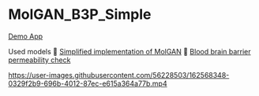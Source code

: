 # MolGAN_B3P_Simple
[Demo App](https://share.streamlit.io/vladimerkhasia/molgan_b3p_simple/main)

Used models
💊 [Simplified implementation of MolGAN](https://github.com/VladimerKhasia/ML/blob/main/TF-Keras/MoleculeGAN.ipynb)
🧠 [Blood brain barrier permeability check](https://github.com/VladimerKhasia/ML/blob/main/TF-Keras/blood_brain_barrier.ipynb)

https://user-images.githubusercontent.com/56228503/162568348-0329f2b9-696b-4012-87ec-e615a364a77b.mp4

